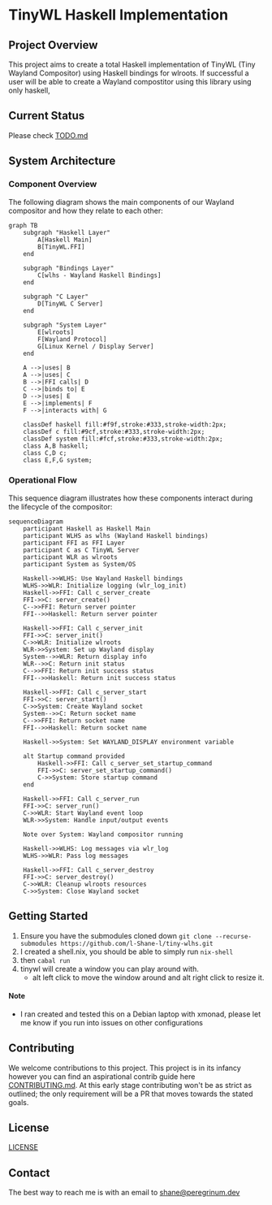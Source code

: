# TinyWL Haskell Implementation

## Project Overview
This project aims to create a total Haskell implementation of TinyWL (Tiny Wayland Compositor) using Haskell bindings for wlroots. 
If successful a user will be able to create a Wayland compostitor using this library using only haskell,

## Current Status
Please check [TODO.md](TODO.md)

## System Architecture

### Component Overview

The following diagram shows the main components of our Wayland compositor and how they relate to each other:

```mermaid
graph TB
    subgraph "Haskell Layer"
        A[Haskell Main]
        B[TinyWL.FFI]
    end

    subgraph "Bindings Layer"
        C[wlhs - Wayland Haskell Bindings]
    end

    subgraph "C Layer"
        D[TinyWL C Server]
    end

    subgraph "System Layer"
        E[wlroots]
        F[Wayland Protocol]
        G[Linux Kernel / Display Server]
    end

    A -->|uses| B
    A -->|uses| C
    B -->|FFI calls| D
    C -->|binds to| E
    D -->|uses| E
    E -->|implements| F
    F -->|interacts with| G

    classDef haskell fill:#f9f,stroke:#333,stroke-width:2px;
    classDef c fill:#9cf,stroke:#333,stroke-width:2px;
    classDef system fill:#fcf,stroke:#333,stroke-width:2px;
    class A,B haskell;
    class C,D c;
    class E,F,G system;
```

### Operational Flow

This sequence diagram illustrates how these components interact during the lifecycle of the compositor:

```mermaid
sequenceDiagram
    participant Haskell as Haskell Main
    participant WLHS as wlhs (Wayland Haskell bindings)
    participant FFI as FFI Layer
    participant C as C TinyWL Server
    participant WLR as wlroots
    participant System as System/OS

    Haskell->>WLHS: Use Wayland Haskell bindings
    WLHS->>WLR: Initialize logging (wlr_log_init)
    Haskell->>FFI: Call c_server_create
    FFI->>C: server_create()
    C-->>FFI: Return server pointer
    FFI-->>Haskell: Return server pointer

    Haskell->>FFI: Call c_server_init
    FFI->>C: server_init()
    C->>WLR: Initialize wlroots
    WLR->>System: Set up Wayland display
    System-->>WLR: Return display info
    WLR-->>C: Return init status
    C-->>FFI: Return init success status
    FFI-->>Haskell: Return init success status

    Haskell->>FFI: Call c_server_start
    FFI->>C: server_start()
    C->>System: Create Wayland socket
    System-->>C: Return socket name
    C-->>FFI: Return socket name
    FFI-->>Haskell: Return socket name

    Haskell->>System: Set WAYLAND_DISPLAY environment variable

    alt Startup command provided
        Haskell->>FFI: Call c_server_set_startup_command
        FFI->>C: server_set_startup_command()
        C->>System: Store startup command
    end

    Haskell->>FFI: Call c_server_run
    FFI->>C: server_run()
    C->>WLR: Start Wayland event loop
    WLR->>System: Handle input/output events

    Note over System: Wayland compositor running

    Haskell->>WLHS: Log messages via wlr_log
    WLHS->>WLR: Pass log messages

    Haskell->>FFI: Call c_server_destroy
    FFI->>C: server_destroy()
    C->>WLR: Cleanup wlroots resources
    C->>System: Close Wayland socket
```

## Getting Started
1. Ensure you have the submodules cloned down `git clone --recurse-submodules https://github.com/l-Shane-l/tiny-wlhs.git`
2. I created a shell.nix, you should be able to simply run `nix-shell` 
3. then `cabal run` 
4. tinywl will create a window you can play around with.
    - alt left click to move the window around and alt right click to resize it.

#### Note
- I ran created and tested this on a Debian laptop with xmonad, please let me know if you run into issues on other configurations

## Contributing
We welcome contributions to this project. This project is in its infancy however you can find an aspirational contrib guide here [CONTRIBUTING.md](CONTRIBUTING.md). At this early stage contributing won't be as strict as outlined; the only requirement will be a PR that moves towards the stated goals.

## License
[LICENSE](LICENSE)

## Contact
The best way to reach me is with an email to shane@peregrinum.dev
